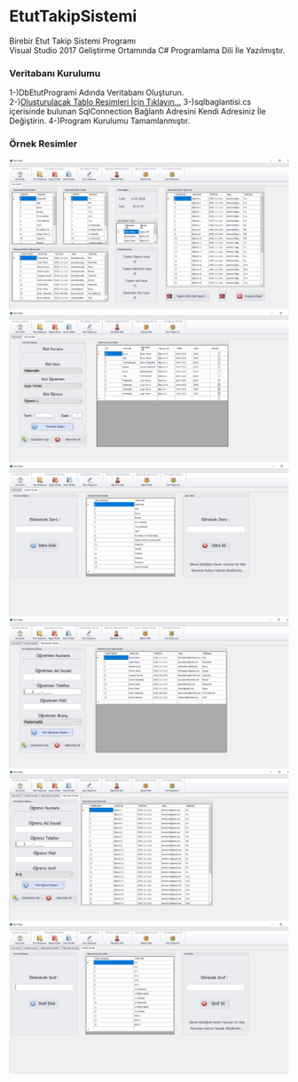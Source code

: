 # EtutTakipSistemi
Birebir Etut Takip Sistemi Programı <br />
Visual Studio 2017 Geliştirme Ortamında C# Programlama Dili İle Yazılmıştır. <br />

### Veritabanı Kurulumu
1-)DbEtutProgrami Adında Veritabanı Oluşturun.<br />
2-)[Oluşturulacak Tablo Resimleri İçin Tıklayın...](https://github.com/berkekurnaz/EtutTakipSistemi/tree/master/Tablolar)
3-)sqlbaglantisi.cs içerisinde bulunan SqlConnection Bağlantı Adresini Kendi Adresiniz İle Değiştirin.
4-)Program Kurulumu Tamamlanmıştır.

### Örnek Resimler

![Resim1](https://github.com/berkekurnaz/EtutTakipSistemi/blob/master/img/Etut1.png)
![Resim2](https://github.com/berkekurnaz/EtutTakipSistemi/blob/master/img/Etut2.png)
![Resim3](https://github.com/berkekurnaz/EtutTakipSistemi/blob/master/img/Etut3.png)
![Resim4](https://github.com/berkekurnaz/EtutTakipSistemi/blob/master/img/Etut4.png)
![Resim5](https://github.com/berkekurnaz/EtutTakipSistemi/blob/master/img/Etut5.png)
![Resim6](https://github.com/berkekurnaz/EtutTakipSistemi/blob/master/img/Etut6.png)
